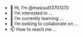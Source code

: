 - 👋 Hi, I’m @masoud13701370
- 👀 I’m interested in ...
- 🌱 I’m currently learning ...
- 💞️ I’m looking to collaborate on ...
- 📫 How to reach me ...

<!---
masoud13701370/masoud13701370 is a ✨ special ✨ repository because its `README.md` (this file) appears on your GitHub profile.
You can click the Preview link to take a look at your changes.

>>> s = 'welcome to iran'
>>> len (s)



